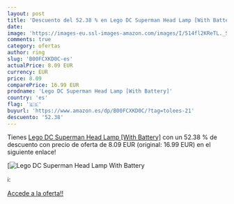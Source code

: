 ```yaml
---
layout: post
title: 'Descuento del 52.38 % en Lego DC Superman Head Lamp [With Battery'
date: 
image: 'https://images-eu.ssl-images-amazon.com/images/I/514fl2KReTL._SL200_.jpg'
comments: true
category: ofertas
author: ring
slug: 'B00FCXKD0C-es'
actualPrice: 8.09 EUR
currency: EUR
price: 8.09
comparePrice: 16.99 EUR
prodname: 'Lego DC Superman Head Lamp [With Battery]'
country: 'es'
flag: '🇪🇸'
buyurl: 'https://www.amazon.es/dp/B00FCXKD0C/?tag=tolees-21'
descuento: '52.38'
---
```


Tienes [Lego DC Superman Head Lamp [With Battery]](https://www.amazon.es/dp/B00FCXKD0C/?tag=tolees-21) con un 52.38 % de descuento con precio de oferta de 8.09 EUR (original: 16.99 EUR) en el siguiente enlace!

[![Lego DC Superman Head Lamp [With Battery](https://images-eu.ssl-images-amazon.com/images/I/514fl2KReTL._SL200_.jpg)](https://www.amazon.es/dp/B00FCXKD0C/?tag=tolees-21)

ℹ️:


[Accede a la oferta!!](https://www.amazon.es/dp/B00FCXKD0C/?tag=tolees-21)

